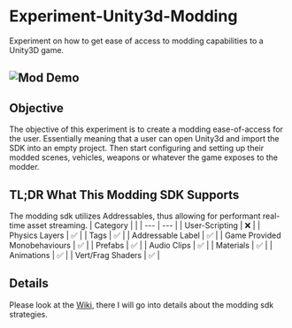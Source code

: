 # Experiment-Unity3d-Modding
Experiment on how to get ease of access to modding capabilities to a Unity3D game.

![Mod Demo](https://user-images.githubusercontent.com/87924822/166090368-0b05bccd-3bae-4e30-b96f-92fa67719780.gif)
---
## Objective
The objective of this experiment is to create a modding ease-of-access for the user. Essentially meaning that a user can open Unity3d and import the SDK into an empty project. Then start configuring and setting up their modded scenes, vehicles, weapons or whatever the game exposes to the modder.

## TL;DR What This Modding SDK Supports
The modding sdk utilizes Addressables, thus allowing for performant real-time asset streaming.
| Category | |
| --- | --- |
| User-Scripting | ❌ |
| Physics Layers | ✅ |
| Tags | ✅ |
| Addressable Label | ✅ |
| Game Provided Monobehaviours | ✅ |
| Prefabs | ✅ |
| Audio Clips | ✅ |
| Materials | ✅ |
| Animations | ✅ |
| Vert/Frag Shaders | ✅ |

## Details
Please look at the [Wiki](https://github.com/bsmithcompsci/Experiment-Unity3d-Modding/wiki), there I will go into details about the modding sdk strategies.
